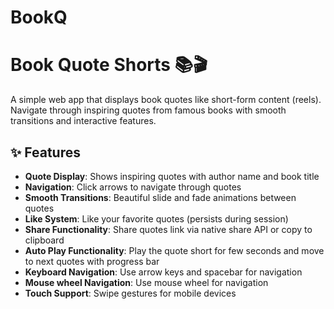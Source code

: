 # BookQ

# Book Quote Shorts 📚🎬

A simple web app that displays book quotes like short-form content (reels). Navigate through inspiring quotes from famous books with smooth transitions and interactive features.

## ✨ Features

- **Quote Display**: Shows inspiring quotes with author name and book title
- **Navigation**: Click arrows to navigate through quotes
- **Smooth Transitions**: Beautiful slide and fade animations between quotes
- **Like System**: Like your favorite quotes (persists during session)
- **Share Functionality**: Share quotes link via native share API or copy to clipboard
- **Auto Play Functionality**: Play the quote short for few seconds and move to next quotes with progress bar
- **Keyboard Navigation**: Use arrow keys and spacebar for navigation
- **Mouse wheel Navigation**: Use mouse wheel for navigation
- **Touch Support**: Swipe gestures for mobile devices
